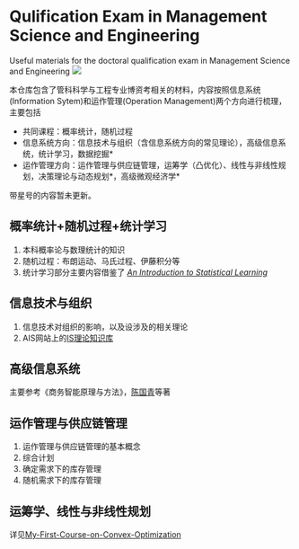 # Qulification Exam in Management Science and Engineering
 Useful materials for the doctoral qualification exam in Management Science and Engineering
![](https://visitor-badge.glitch.me/badge?page_id=Doslim.Qulification-Exam-in-Management-Science-and-Engineering)

 本仓库包含了管科科学与工程专业博资考相关的材料，内容按照信息系统(Information Sytem)和运作管理(Operation Management)两个方向进行梳理，主要包括

 - 共同课程：概率统计，随机过程
 - 信息系统方向：信息技术与组织（含信息系统方向的常见理论），高级信息系统，统计学习，数据挖掘*
 - 运作管理方向：运作管理与供应链管理，运筹学（凸优化）、线性与非线性规划，决策理论与动态规划*，高级微观经济学*

带星号的内容暂未更新。

## 概率统计+随机过程+统计学习
1. 本科概率论与数理统计的知识
2. 随机过程：布朗运动、马氏过程、伊藤积分等
3. 统计学习部分主要内容借鉴了 [*An Introduction to Statistical Learning*](https://www.statlearning.com/)


## 信息技术与组织
1. 信息技术对组织的影响，以及设涉及的相关理论
2. AIS网站上的[IS理论知识库](https://is.theorizeit.org/wiki/Main_Page)


## 高级信息系统
主要参考《商务智能原理与方法》，[陈国青](https://www.sem.tsinghua.edu.cn/info/1180/33186.htm)等著


## 运作管理与供应链管理
1. 运作管理与供应链管理的基本概念
2. 综合计划
3. 确定需求下的库存管理
4. 随机需求下的库存管理


## 运筹学、线性与非线性规划
详见[My-First-Course-on-Convex-Optimization](https://github.com/doslim/My-First-Course-on-Convex-Optimization)


